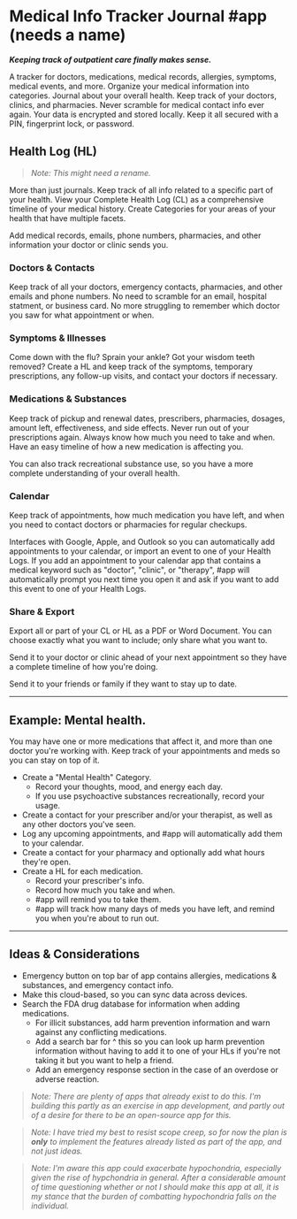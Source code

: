 # Medical Info Tracker Journal #app (needs a name)

***Keeping track of outpatient care finally makes sense.***

A tracker for doctors, medications, medical records, allergies, symptoms, medical events, and more. Organize your medical information into categories. Journal about your overall health. Keep track of your doctors, clinics, and pharmacies. Never scramble for medical contact info ever again. Your data is encrypted and stored locally. Keep it all secured with a PIN, fingerprint lock, or password.

## Health Log (HL)

> *Note: This might need a rename.*

More than just journals. Keep track of all info related to a specific part of your health. View your Complete Health Log (CL) as a comprehensive timeline of your medical history. Create Categories for your areas of your health that have multiple facets. 

Add medical records, emails, phone numbers, pharmacies, and other information your doctor or clinic sends you.

### Doctors & Contacts

Keep track of all your doctors, emergency contacts, pharmacies, and other emails and phone numbers. No need to scramble for an email, hospital statment, or business card. No more struggling to remember which doctor you saw for what appointment or when.

### Symptoms & Illnesses

Come down with the flu? Sprain your ankle? Got your wisdom teeth removed? Create a HL and keep track of the symptoms, temporary prescriptions, any follow-up visits, and contact your doctors if necessary.

### Medications & Substances

Keep track of pickup and renewal dates, prescribers, pharmacies, dosages, amount left, effectiveness, and side effects. Never run out of your prescriptions again. Always know how much you need to take and when. Have an easy timeline of how a new medication is affecting you.

You can also track recreational substance use, so you have a more complete understanding of your overall health.

### Calendar

Keep track of appointments, how much medication you have left, and when you need to contact doctors or pharmacies for regular checkups.

Interfaces with Google, Apple, and Outlook so you can automatically add appointments to your calendar, or import an event to one of your Health Logs. If you add an appointment to your calendar app that contains a medical keyword such as "doctor", "clinic", or "therapy", #app will automatically prompt you next time you open it and ask if you want to add this event to one of your Health Logs.

### Share & Export

Export all or part of your CL or HL as a PDF or Word Document. You can choose exactly what you want to include; only share what you want to. 

Send it to your doctor or clinic ahead of your next appointment so they have a complete timeline of how you're doing.

Send it to your friends or family if they want to stay up to date.

___

## Example: Mental health.
You may have one or more medications that affect it, and more than one doctor you're working with. Keep track of your appointments and meds so you can stay on top of it.
* Create a "Mental Health" Category.
    * Record your thoughts, mood, and energy each day.
    * If you use psychoactive substances recreationally, record your usage.
* Create a contact for your prescriber and/or your therapist, as well as any other doctors you've seen.
* Log any upcoming appointments, and #app will automatically add them to your calendar.
* Create a contact for your pharmacy and optionally add what hours they're open.
* Create a HL for each medication.
    * Record your prescriber's info.
    * Record how much you take and when.
    * #app will remind you to take them.
    * #app will track how many days of meds you have left, and remind you when you're about to run out.

___

## Ideas & Considerations

* Emergency button on top bar of app contains allergies, medications & substances, and emergency contact info.
* Make this cloud-based, so you can sync data across devices.
* Search the FDA drug database for information when adding medications.
    * For illicit substances, add harm prevention information and warn against any conflicting medications.
    * Add a search bar for ^ this so you can look up harm prevention information without having to add it to one of your HLs if you're not taking it but you want to help a friend.
    * Add an emergency response section in the case of an overdose or adverse reaction.

> *Note: There are plenty of apps that already exist to do this. I'm building this partly as an exercise in app development, and partly out of a desire for there to be an open-source app for this.* 

> *Note: I have tried my best to resist scope creep, so for now the plan is **only** to implement the features already listed as part of the app, and not just ideas.*

> *Note: I'm aware this app could exacerbate hypochondria, especially given the rise of hypchondria in general. After a considerable amount of time questioning whether or not I should make this app at all, it is my stance that the burden of combatting hypochondria falls on the individual.*